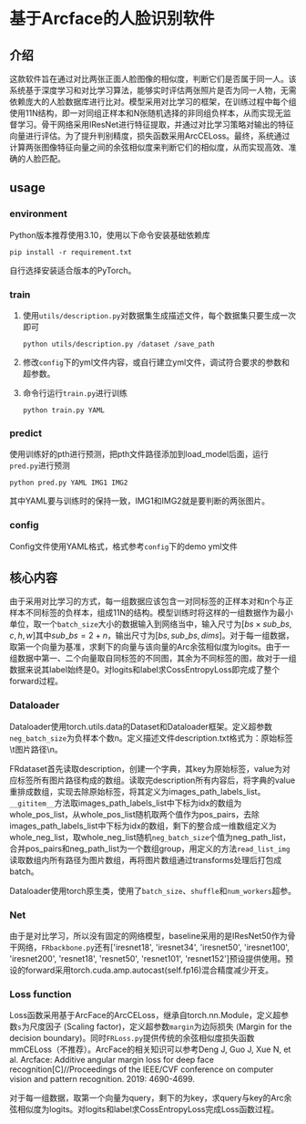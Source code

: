 # 基于Arcface的人脸识别软件

## 介绍

这款软件旨在通过对比两张正面人脸图像的相似度，判断它们是否属于同一人。该系统基于深度学习和对比学习算法，能够实时评估两张照片是否为同一人物，无需依赖庞大的人脸数据库进行比对。模型采用对比学习的框架，在训练过程中每个组使用11N结构，即一对同组正样本和N张随机选择的非同组负样本，从而实现无监督学习。骨干网络采用IResNet进行特征提取，并通过对比学习策略对输出的特征向量进行评估。为了提升判别精度，损失函数采用ArcCELoss。最终，系统通过计算两张图像特征向量之间的余弦相似度来判断它们的相似度，从而实现高效、准确的人脸匹配。

## usage

### environment

Python版本推荐使用3.10，使用以下命令安装基础依赖库

```
pip install -r requirement.txt
```

自行选择安装适合版本的PyTorch。

### train

1. 使用`utils/description.py`对数据集生成描述文件，每个数据集只要生成一次即可

   ```
   python utils/description.py /dataset /save_path
   ```

2. 修改`config`下的yml文件内容，或自行建立yml文件，调试符合要求的参数和超参数。

3. 命令行运行`train.py`进行训练

   ```
   python train.py YAML
   ```

### predict

使用训练好的pth进行预测，把pth文件路径添加到load_model后面，运行`pred.py`进行预测

```
python pred.py YAML IMG1 IMG2
```

其中YAML要与训练时的保持一致，IMG1和IMG2就是要判断的两张图片。

### config

Config文件使用YAML格式，格式参考`config`下的demo yml文件

## 核心内容

由于采用对比学习的方式，每一组数据应该包含一对同标签的正样本对和n个与正样本不同标签的负样本，组成11N的结构。模型训练时将这样的一组数据作为最小单位，取一个`batch_size`大小的数据输入到网络当中，输入尺寸为$[bs \times sub\_bs , c , h , w]$其中$sub\_bs=2+n$，输出尺寸为$[bs , sub\_bs , dims]$。对于每一组数据，取第一个向量为基准，求剩下的向量与该向量的Arc余弦相似度为logits。由于一组数据中第一、二个向量取自同标签的不同图，其余为不同标签的图，故对于一组数据来说其label始终是0。对logits和label求CossEntropyLoss即完成了整个forward过程。

### Dataloader

Dataloader使用torch.utils.data的Dataset和Dataloader框架。定义超参数`neg_batch_size`为负样本个数n。定义描述文件description.txt格式为：原始标签\t图片路径\n。

FRdataset首先读取description，创建一个字典，其key为原始标签，value为对应标签所有图片路径构成的数组。读取完description所有内容后，将字典的value重排成数组，实现去除原始标签，将其定义为images_path_labels_list。`__gititem__`方法取images_path_labels_list中下标为idx的数组为whole_pos_list，从whole_pos_list随机取两个值作为pos_pairs，去除images_path_labels_list中下标为idx的数组，剩下的整合成一维数组定义为whole_neg_list，取whole_neg_list随机`neg_batch_size`个值为neg_path_list，合并pos_pairs和neg_path_list为一个数组group，用定义的方法`read_list_img`读取数组内所有路径为图片数组，再将图片数组通过transforms处理后打包成batch。

Dataloader使用torch原生类，使用了`batch_size`、`shuffle`和`num_workers`超参。

### Net

由于是对比学习，所以没有固定的网络模型，baseline采用的是IResNet50作为骨干网络，`FRbackbone.py`还有['iresnet18', 'iresnet34', 'iresnet50', 'iresnet100', 'iresnet200', 'resnet18', 'resnet50', 'resnet101', 'resnet152']预设提供使用。预设的forward采用torch.cuda.amp.autocast(self.fp16)混合精度减少开支。

### Loss function

Loss函数采用基于ArcFace的ArcCELoss，继承自torch.nn.Module，定义超参数`s`为尺度因子 (Scaling factor)，定义超参数`margin`为边际损失 (Margin for the decision boundary)。同时`FRLoss.py`提供传统的余弦相似度损失函数mmCELoss（不推荐）。ArcFace的相关知识可以参考Deng J, Guo J, Xue N, et al. Arcface: Additive angular margin loss for deep face recognition[C]//Proceedings of the IEEE/CVF conference on computer vision and pattern recognition. 2019: 4690-4699.

对于每一组数据，取第一个向量为query，剩下的为key，求query与key的Arc余弦相似度为logits。对logits和label求CossEntropyLoss完成Loss函数过程。
